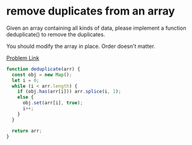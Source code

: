 # remove duplicates from an array

Given an array containing all kinds of data, please implement a function deduplicate() to remove the duplicates.

You should modify the array in place. Order doesn't matter.

[Problem Link](https://bigfrontend.dev/problem/remove-duplicates-from-an-array)

```js
function deduplicate(arr) {
  const obj = new Map();
  let i = 0;
  while (i < arr.length) {
    if (obj.has(arr[i])) arr.splice(i, 1);
    else {
      obj.set(arr[i], true);
      i++;
    }
  }

  return arr;
}
```
